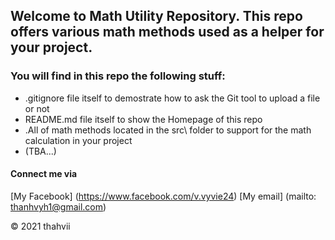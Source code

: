 ## Welcome to Math Utility Repository. This repo offers various math methods used as a helper for your project.

### You will find in this repo the following stuff:
* .gitignore file itself to demostrate how to ask the Git tool to upload a file or not
* README.md file itself to show the Homepage of this repo
* .All of math methods located in the src\ folder to support for the math calculation in your project
* (TBA...)

#### Connect me via 
[My Facebook] (https://www.facebook.com/v.vyvie24)
[My email] (mailto: thanhvyh1@gmail.com)

© 2021 thahvii


